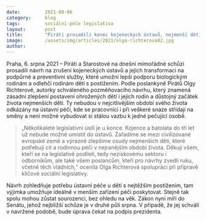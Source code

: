 ```yaml
---
date:         2021-08-06
category:     blog
tags:         sociální-péče legislativa
layout:       post
title:        "Piráti prosadili konec kojeneckých ústavů, nejmenší děti budou vyrůstat v rodinném zázemí"
image:        /assets/img/articles/2021/olga-richterova02.jpg
author:       
---
```



 

Praha, 6. srpna 2021 – Piráti a Starostové na dnešní mimořádné schůzi prosadili návrh na zrušení kojeneckých ústavů a jejich transformaci na podpůrné a preventivní služby, které umožní lepší podporu biologickým rodinám a odlehčí rodinám dětí s postižením. Podle poslankyně Pirátů Olgy Richterové, autorky schváleného pozměňovacího návrhu, který znamená zásadní zlepšení postavení ohrožených dětí i jejich rodin a důstojný začátek života nejmenších dětí. Ty nebudou v nejcitlivějším období svého života odkázány na ústavní péči, kde se pracovníci i při veškeré snaze střídají na směny a není možné vybudovat si stálou vazbu k jedné pečující osobě.

> „Několikaleté legislativní úsilí je u konce. Kojence a batolata do tří let už nebude možné umístit do ústavů. Zařadíme se mezi civilizované evropské země a výrazně zlepšíme osudy nejmenších dětí, které potřebují cit a rodinnou péči v nejranějším období života. Děkuji všem, kteří se na legislativě podíleli, tedy neziskovému sektoru i odborníkům, ale také všem poslancům, kteří pro návrhy zvedli ruku, včetně těch vládních,“ ocenila Olga Richterová spolupráci při přípravě klíčové sociální legislativy. 

Návrh zohledňuje potřebu ústavní péče u dětí s nejtěžším postižením, tam výjimka umožňuje ideálně v menším zařízení péči poskytovat. Stejně tak spolu mohou zůstat sourozenci, bez ohledu na věk. Zákon nyní míří do Senátu, jehož nejbližší schůze je v druhé půli srpna. V případě, že jej schválí v navržené podobě, bude úprava čekat na podpis prezidenta.

 
